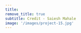 ```yaml
---
title: 
remove_title: true
subtitle: Credit - Saiesh Mahale
image: '/images/project-15.jpg'
---
```

